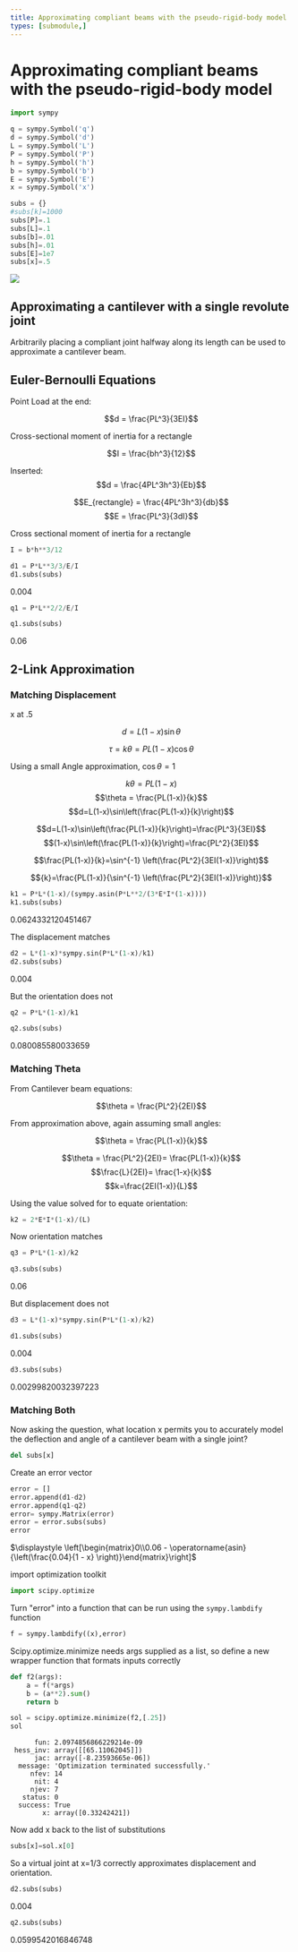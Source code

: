 ```yaml
---
title: Approximating compliant beams with the pseudo-rigid-body model
types: [submodule,] 
---
```

#  Approximating compliant beams with the pseudo-rigid-body model


```python
import sympy
```


```python
q = sympy.Symbol('q')
d = sympy.Symbol('d')
L = sympy.Symbol('L')
P = sympy.Symbol('P')
h = sympy.Symbol('h')
b = sympy.Symbol('b')
E = sympy.Symbol('E')
x = sympy.Symbol('x')
```


```python
subs = {}
#subs[k]=1000
subs[P]=.1
subs[L]=.1
subs[b]=.01
subs[h]=.01
subs[E]=1e7
subs[x]=.5
```

![](../../../figures-external/beam-deflection.jpg)

## Approximating a cantilever with a single revolute joint

Arbitrarily placing a compliant joint halfway along its length can be used to approximate a cantilever beam.

## Euler-Bernoulli Equations

Point Load at the end:

$$d = \frac{PL^3}{3EI}$$

Cross-sectional moment of inertia for a rectangle

$$I = \frac{bh^3}{12}$$

Inserted:
$$d = \frac{4PL^3h^3}{Eb}$$

$$E_{rectangle} = \frac{4PL^3h^3}{db}$$
$$E = \frac{PL^3}{3dI}$$

Cross sectional moment of inertia for a rectangle


```python
I = b*h**3/12
```


```python
d1 = P*L**3/3/E/I
d1.subs(subs)
```




$\displaystyle 0.004$




```python
q1 = P*L**2/2/E/I
```


```python
q1.subs(subs)
```




$\displaystyle 0.06$



## 2-Link Approximation

### Matching Displacement
x at .5

$$d = L(1-x) \sin{\theta}$$

<!--$$\sin^{-1}\frac{d}{L}=\theta$$-->

$$\tau=k\theta = PL(1-x)\cos\theta $$

Using a small Angle approximation, $\cos\theta = 1$

$$k\theta = PL(1-x)$$
$$\theta = \frac{PL(1-x)}{k}$$
$$d=L(1-x)\sin\left(\frac{PL(1-x)}{k}\right)$$

$$d=L(1-x)\sin\left(\frac{PL(1-x)}{k}\right)=\frac{PL^3}{3EI}$$
$$(1-x)\sin\left(\frac{PL(1-x)}{k}\right)=\frac{PL^2}{3EI}$$

$$\frac{PL(1-x)}{k}=\sin^{-1} \left(\frac{PL^2}{3EI(1-x)}\right)$$

$${k}=\frac{PL(1-x)}{\sin^{-1} \left(\frac{PL^2}{3EI(1-x)}\right)}$$


```python
k1 = P*L*(1-x)/(sympy.asin(P*L**2/(3*E*I*(1-x))))
k1.subs(subs)
```




$\displaystyle 0.0624332120451467$



The displacement matches


```python
d2 = L*(1-x)*sympy.sin(P*L*(1-x)/k1)
d2.subs(subs)
```




$\displaystyle 0.004$



But the orientation does not


```python
q2 = P*L*(1-x)/k1
```


```python
q2.subs(subs)
```




$\displaystyle 0.080085580033659$



### Matching Theta

From Cantilever beam equations:

$$\theta = \frac{PL^2}{2EI}$$

From approximation above, again assuming small angles:

$$\theta = \frac{PL(1-x)}{k}$$

$$\theta = \frac{PL^2}{2EI}= \frac{PL(1-x)}{k}$$
$$\frac{L}{2EI}= \frac{1-x}{k}$$
$$k=\frac{2EI(1-x)}{L}$$

Using the value solved for to equate orientation:


```python
k2 = 2*E*I*(1-x)/(L)
```

Now orientation matches


```python
q3 = P*L*(1-x)/k2
```


```python
q3.subs(subs)
```




$\displaystyle 0.06$



But displacement does not


```python
d3 = L*(1-x)*sympy.sin(P*L*(1-x)/k2)

```


```python
d1.subs(subs)
```




$\displaystyle 0.004$




```python
d3.subs(subs)
```




$\displaystyle 0.00299820032397223$



### Matching Both
Now asking the question, what location x permits you to accurately model the deflection and angle of a cantilever beam with a single joint?


```python
del subs[x]
```

Create an error vector


```python
error = []
error.append(d1-d2)
error.append(q1-q2)
error= sympy.Matrix(error)
error = error.subs(subs)
error
```




$\displaystyle \left[\begin{matrix}0\\0.06 - \operatorname{asin}{\left(\frac{0.04}{1 - x} \right)}\end{matrix}\right]$



import optimization toolkit


```python
import scipy.optimize
```

Turn "error" into a function that can be run using the ```sympy.lambdify``` function


```python
f = sympy.lambdify((x),error)
```

Scipy.optimize.minimize needs args supplied as a list, so define a new wrapper function that formats inputs correctly


```python
def f2(args):
    a = f(*args)
    b = (a**2).sum()
    return b
```


```python
sol = scipy.optimize.minimize(f2,[.25])
sol
```




          fun: 2.0974856866229214e-09
     hess_inv: array([[65.11062045]])
          jac: array([-8.23593665e-06])
      message: 'Optimization terminated successfully.'
         nfev: 14
          nit: 4
         njev: 7
       status: 0
      success: True
            x: array([0.33242421])



Now add x back to the list of substitutions


```python
subs[x]=sol.x[0]
```

So a virtual joint at x=1/3 correctly approximates displacement and orientation.


```python
d2.subs(subs)
```




$\displaystyle 0.004$




```python
q2.subs(subs)
```




$\displaystyle 0.0599542016846748$




```python

```
